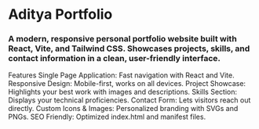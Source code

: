 # Aditya Portfolio
### A modern, responsive personal portfolio website built with React, Vite, and Tailwind CSS. Showcases projects, skills, and contact information in a clean, user-friendly interface.
Features
Single Page Application: Fast navigation with React and Vite.
Responsive Design: Mobile-first, works on all devices.
Project Showcase: Highlights your best work with images and descriptions.
Skills Section: Displays your technical proficiencies.
Contact Form: Lets visitors reach out directly.
Custom Icons & Images: Personalized branding with SVGs and PNGs.
SEO Friendly: Optimized index.html and manifest files.
